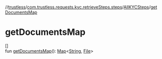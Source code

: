 //[trustless](../../../index.md)/[com.trustless.requests.kyc.retrieveSteps.steps](../index.md)/[AllKYCSteps](index.md)/[getDocumentsMap](get-documents-map.md)

# getDocumentsMap

[]\
fun [getDocumentsMap](get-documents-map.md)(): [Map](https://kotlinlang.org/api/latest/jvm/stdlib/kotlin.collections/-map/index.html)&lt;[String](https://kotlinlang.org/api/latest/jvm/stdlib/kotlin/-string/index.html), [File](https://developer.android.com/reference/kotlin/java/io/File.html)&gt;
